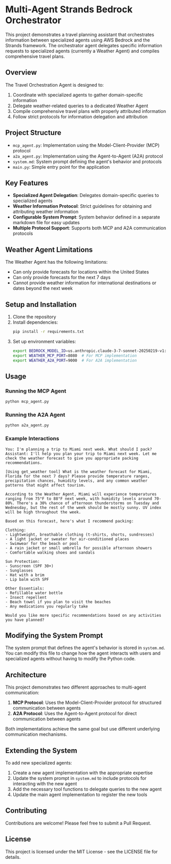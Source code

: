 # Multi-Agent Strands Bedrock Orchestrator

This project demonstrates a travel planning assistant that orchestrates information between specialized agents using AWS Bedrock and the Strands framework. The orchestrator agent delegates specific information requests to specialized agents (currently a Weather Agent) and compiles comprehensive travel plans.

## Overview

The Travel Orchestration Agent is designed to:

1. Coordinate with specialized agents to gather domain-specific information
2. Delegate weather-related queries to a dedicated Weather Agent
3. Compile comprehensive travel plans with properly attributed information
4. Follow strict protocols for information delegation and attribution

## Project Structure

- `mcp_agent.py`: Implementation using the Model-Client-Provider (MCP) protocol
- `a2a_agent.py`: Implementation using the Agent-to-Agent (A2A) protocol
- `system.md`: System prompt defining the agent's behavior and protocols
- `main.py`: Simple entry point for the application

## Key Features

- **Specialized Agent Delegation**: Delegates domain-specific queries to specialized agents
- **Weather Information Protocol**: Strict guidelines for obtaining and attributing weather information
- **Configurable System Prompt**: System behavior defined in a separate markdown file for easy updates
- **Multiple Protocol Support**: Supports both MCP and A2A communication protocols

## Weather Agent Limitations

The Weather Agent has the following limitations:
- Can only provide forecasts for locations within the United States
- Can only provide forecasts for the next 7 days
- Cannot provide weather information for international destinations or dates beyond the next week

## Setup and Installation

1. Clone the repository
2. Install dependencies:
   ```bash
   pip install -r requirements.txt
   ```
3. Set up environment variables:
   ```bash
   export BEDROCK_MODEL_ID=us.anthropic.claude-3-7-sonnet-20250219-v1:0
   export WEATHER_MCP_PORT=8080  # For MCP implementation
   export WEATHER_A2A_PORT=9000  # For A2A implementation
   ```

## Usage

### Running the MCP Agent

```bash
python mcp_agent.py
```

### Running the A2A Agent

```bash
python a2a_agent.py
```

### Example Interactions

```
You: I'm planning a trip to Miami next week. What should I pack?
Assistant: I'll help you plan your trip to Miami next week. Let me check the weather forecast to give you appropriate packing recommendations.

[Using get_weather tool] What is the weather forecast for Miami, Florida for the next 7 days? Please provide temperature ranges, precipitation chances, humidity levels, and any common weather patterns that might affect tourism.

According to the Weather Agent, Miami will experience temperatures ranging from 75°F to 88°F next week, with humidity levels around 70-80%. There's a 30% chance of afternoon thunderstorms on Tuesday and Wednesday, but the rest of the week should be mostly sunny. UV index will be high throughout the week.

Based on this forecast, here's what I recommend packing:

Clothing:
- Lightweight, breathable clothing (t-shirts, shorts, sundresses)
- A light jacket or sweater for air-conditioned places
- Swimwear for the beach or pool
- A rain jacket or small umbrella for possible afternoon showers
- Comfortable walking shoes and sandals

Sun Protection:
- Sunscreen (SPF 30+)
- Sunglasses
- Hat with a brim
- Lip balm with SPF

Other Essentials:
- Refillable water bottle
- Insect repellent
- Beach towel if you plan to visit the beaches
- Any medications you regularly take

Would you like more specific recommendations based on any activities you have planned?
```

## Modifying the System Prompt

The system prompt that defines the agent's behavior is stored in `system.md`. You can modify this file to change how the agent interacts with users and specialized agents without having to modify the Python code.

## Architecture

This project demonstrates two different approaches to multi-agent communication:

1. **MCP Protocol**: Uses the Model-Client-Provider protocol for structured communication between agents
2. **A2A Protocol**: Uses the Agent-to-Agent protocol for direct communication between agents

Both implementations achieve the same goal but use different underlying communication mechanisms.

## Extending the System

To add new specialized agents:

1. Create a new agent implementation with the appropriate expertise
2. Update the system prompt in `system.md` to include protocols for interacting with the new agent
3. Add the necessary tool functions to delegate queries to the new agent
4. Update the main agent implementation to register the new tools

## Contributing

Contributions are welcome! Please feel free to submit a Pull Request.

## License

This project is licensed under the MIT License - see the LICENSE file for details.
